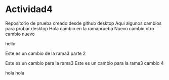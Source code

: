 # Actividad4
 Repositorio de prueba creado desde github desktop
 Aqui algunos cambios para probar desktop
 Hola cambio en la ramaprueba
  Nuevo cambio
  otro cambio nuevo

  hello

  Este es un cambio de la rama3 parte 2


  Este es un cambio para la rama3
  Este es un cambio para la rama3
 cambio 4

 hola hola
